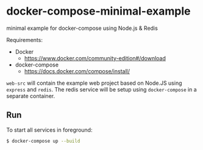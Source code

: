 # docker-compose-minimal-example

minimal example for docker-compose using Node.js & Redis

Requirements:

* Docker
  * https://www.docker.com/community-edition#/download
* docker-compose
  * https://docs.docker.com/compose/install/

`web-src` will contain the example web project based on Node.JS using `express` and `redis`. The redis service will be setup using `docker-compose` in a separate container.

## Run

To start all services in foreground:

```bash
$ docker-compose up --build
```
